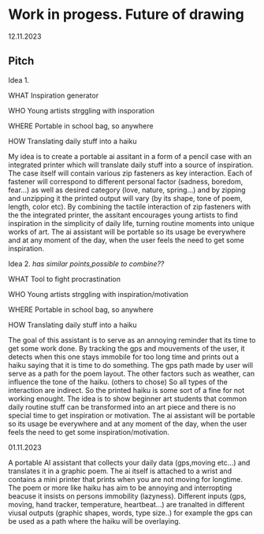 # Work in progess. Future of drawing

12.11.2023

## Pitch

Idea 1.

WHAT
Inspiration generator 

WHO
Young artists strggling with insporation

WHERE
Portable in school bag, so anywhere 

HOW
Translating daily stuff into a haiku

My idea is to create a portable ai assitant in a form of a pencil case with an integrated printer which will translate daily stuff into a source of inspiration. 
The case itself will contain various zip fasteners as key interaction. Each of fastener will correspond to different personal factor (sadness, boredom, fear...) as well as desired category (love, nature, spring...) and by zipping and unzipping it the printed output will vary (by its shape, tone of poem, length, color etc).
By combining the tactile interaction of zip fasteners with the the integrated printer, the assitant encourages young artists to find inspiration in the simplicity of daily life, turning routine moments into unique works of art. 
The ai assistant will be portable so its usage be everywhere and at any moment of the day, when the user feels the need to get some inspiration.

Idea 2. *has similar points,possible to combine??*

WHAT
Tool to fight procrastination

WHO
Young artists strggling with inspiration/motivation

WHERE
Portable in school bag, so anywhere 

HOW
Translating daily stuff into a haiku

The goal of this assistant is to serve as an annoying reminder that its time to get some work done. By tracking the gps and mouvements of the user, it detects when this one stays immobile for too long time and prints out a haiku saying that it is time to do something. The gps path made by user will serve as a path for the poem layout. The other factors such as weather, can influence the tone of the haiku. (others to chose) So all types of the interaction are indirect. So the printed haiku is some sort of a fine for not working enought.
The idea is to show beginner art students that common daily routine stuff can be transformed into an art piece and there is no special time to get inspiration or motivation.
The ai assistant will be portable so its usage be everywhere and at any moment of the day, when the user feels the need to get some inspiration/motivation.


01.11.2023

A portable AI assistant that collects your daily data (gps,moving etc...) and translates it in a graphic poem. The ai itself is attached to a wrist and contains a mini printer that prints when you are not moving for longtime. The poem or more like haiku has aim to be annoying and interropting beacuse it insists on persons immobility (lazyness). Different inputs (gps, moving, hand tracker, temperature, heartbeat...) are tranalted in different viusal outputs (graphic shapes, words, type size..) for example the gps can be used as a path where the haiku will be overlaying.